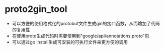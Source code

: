 # proto2gin_tool



-  可以方便的使用格式化的protobuf文件生成gin的接口函数，从而增加了代码的复用性
-  在使用proto生成代码时需要使用到"google/api/annotations.proto"包
-  可以通过go install生成可安装的可执行文件来更方便的调用
